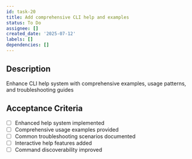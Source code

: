 ```yaml
---
id: task-20
title: Add comprehensive CLI help and examples
status: To Do
assignee: []
created_date: '2025-07-12'
labels: []
dependencies: []
---
```


## Description

Enhance CLI help system with comprehensive examples, usage patterns, and troubleshooting guides

## Acceptance Criteria

- [ ] Enhanced help system implemented
- [ ] Comprehensive usage examples provided
- [ ] Common troubleshooting scenarios documented
- [ ] Interactive help features added
- [ ] Command discoverability improved

